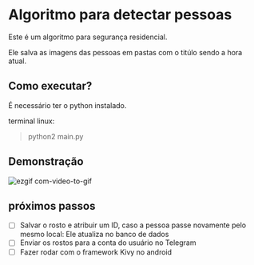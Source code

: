 # Algoritmo para detectar pessoas

Este é um algoritmo para segurança residencial.

Ele salva as imagens das pessoas em pastas com o titúlo sendo a hora atual.

## Como executar?
É necessário ter o python instalado.

terminal linux:
> python2 main.py


## Demonstração

![ezgif com-video-to-gif](https://user-images.githubusercontent.com/34286800/72556505-20bfef00-3875-11ea-9e25-5c1d692fe8cd.gif)


## próximos passos
- [ ] Salvar o rosto e atribuir um ID, caso a pessoa passe novamente pelo mesmo local: Ele atualiza no banco de dados
- [ ] Enviar os rostos para a conta do usuário no Telegram
- [ ] Fazer rodar com o framework Kivy no android
